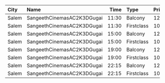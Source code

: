 | City  | Name                       |  Time | Type       | Price | Capacity | Booked |
| :---- | :------------------------- | ----: | :--------- | ----: | -------: | -----: |
| Salem | SangeethCinemasAC2K3DGugai | 11:30 | Balcony    |  124₹ |      157 |     85 |
| Salem | SangeethCinemasAC2K3DGugai | 11:30 | Firstclass |  105₹ |      420 |    224 |
| Salem | SangeethCinemasAC2K3DGugai | 15:00 | Balcony    |  124₹ |      157 |     85 |
| Salem | SangeethCinemasAC2K3DGugai | 15:00 | Firstclass |  105₹ |      420 |    224 |
| Salem | SangeethCinemasAC2K3DGugai | 19:00 | Balcony    |  124₹ |      157 |     85 |
| Salem | SangeethCinemasAC2K3DGugai | 19:00 | Firstclass |  105₹ |      420 |    224 |
| Salem | SangeethCinemasAC2K3DGugai | 22:15 | Balcony    |  124₹ |      157 |     85 |
| Salem | SangeethCinemasAC2K3DGugai | 22:15 | Firstclass |  105₹ |      420 |    224 |
